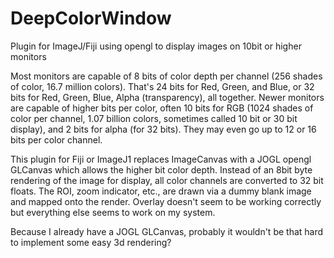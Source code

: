 # DeepColorWindow
Plugin for ImageJ/Fiji using opengl to display images on 10bit or higher monitors

Most monitors are capable of 8 bits of color depth per channel (256 shades of color, 16.7 million colors). That's 24 bits for Red, Green, and Blue, or 32 bits for Red, Green, Blue, Alpha (transparency), all together. Newer monitors are capable of higher bits per color, often 10 bits for RGB (1024 shades of color per channel, 1.07 billion colors, sometimes called 10 bit or 30 bit display), and 2 bits for alpha (for 32 bits). They may even go up to 12 or 16 bits per color channel.

This plugin for Fiji or ImageJ1 replaces ImageCanvas with a JOGL opengl GLCanvas which allows the higher bit color depth. Instead of an 8bit byte rendering of the image for display, all color channels are converted to 32 bit floats.  The ROI, zoom indicator, etc., are drawn via a dummy blank image and mapped onto the render. Overlay doesn't seem to be working correctly but everything else seems to work on my system. 

Because I already have a JOGL GLCanvas, probably it wouldn't be that hard to implement some easy 3d rendering?
